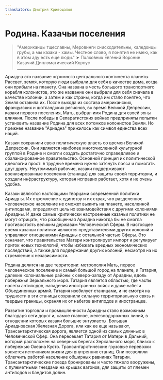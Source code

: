 ```yaml
---
translators: Дмитрий Кривощапов
---
```


# Родина. Казачьи поселения

> "Американцы тщеславны, Меровинги снисходительны,
> каледонцы грубы, а мы казаки - хамы.
> Честное слово, я понятия не имею, как в этом аду есть еще люди."
> ➤ Полковник Евгений Воронин. Казачий Дипломатический Корпус
>
> ---

 Ариадна это название огромного центрального континента планеты Рассвет, земля, которую люди выбрали для себя в качестве дома, когда они прибыли на планету. Она названа в честь большого транспортного корабля колонистов, это же название они выбрали для себя сначала в качестве колонии, а затем и как страны, когда им стало понятно, что Земля оставила их. После выхода из состава американских, французских и шотландских регионов, во время Великой Депрессии, казаки первого поселения, Мать, выбрал имя Родина для своей зоны влияния. После победы в Сепаратистских войнах предприняты попытки установить название Родина для всех потомков колонистов Земли. Но прежнее название "Ариадна" прижилось как символ единства всех наций.

Казаки сохранили свою политическую власть со времен Великой Депрессии. Они являются наиболее многочисленной культурной группой в Родине и смогли создать достаточно справедливое и сбалансированное правительство. Основной принцип их политической идеологии прост: в трудные времена нужно затянуть пояса и помогать друг другу. Неутомимый рабочие, казаки поддерживают военизированные поселения (станицы) для защиты своей территории, и создали инфраструктуру, которая исправно работает, хотя и не очень удобна.

Казаки являются настоящими творцами современной политики Ариадны. Их стремление к единству и их страх, что разделенное человеческое население не сможет выжить на планете, населенной антиподами, определяют цель их взаимодействия с другими колониями Ариадны. И даже самые критически настроенные казачьи политики не могут отрицать, что разобщенная Ариадна никогда бы не смогла противостоять великим державам Человеческой Сферы. В настоящее время казачьи политики являются представителями других колоний и управляют отношениями Ариадны с остальной частью Сферы. Это означает, что правительство Матери контролирует импорт и регулирует приток новых технологий, чтобы избежать вредных экономических последствий, а также для поддержания других колоний, несмотря на их стремление к независимости.

Родина делится на две территории: метрополия Мать, первое человеческое поселение и самый большой город на планете, и Татария, далекие колониальные районы к северо-западу от Ариадны, вдоль побережья Зеркального моря. Татария является областью, где часты налеты антиподов, нападения иностранных войск и даже набеги Объединенных армий. Татария изобилует станицами, и не смотря на трудности в эти станицы сохранили сильную территориальную связь и твердые границы, охраняя их от набегов антиподов и иностранцев.

Развитие торговли и промышленности Ариадны стало возможным благодаря сети дорог и, самое главное, железнодорожных линий, в отношении которых казаки большие энтузиасты. Большая Ариадновская Железная Дорога, или как ее еще называют, Трансантарктическая дорога, является одной из самых длинных в Человеческой Сфер. Она пересекает Татария от Матери в Дальний, который расположен на северных берегах Зеркального моря, близко к побережью Океана Кусто. Трансантарктические грузовые перевозки является источником жизни для внутренних станиц. Они позволили облегчить работой население обширных равнинах Татарии. Трансантарктические поезда бронированы и часто тяжело вооружены, с пулеметными гнездами на крышах вагонов, для защиты от племен антиподов и бандитов долин.
